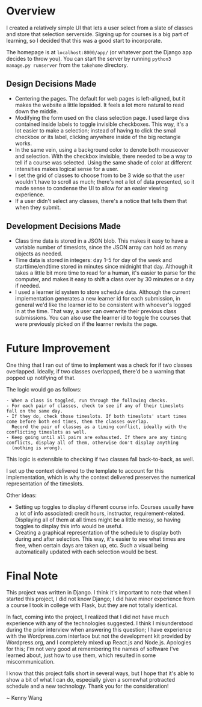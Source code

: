# Overview
I created a relatively simple UI that lets a user select from a slate of classes and store that selection serverside. Signing up for courses is a big part of learning, so I decided that this was a good start to incorporate.

The homepage is at `localhost:8000/app/` (or whatever port the Django app decides to throw you). You can start the server by running `python3 manage.py runserver` from the `takehome` directory.

## Design Decisions Made

- Centering the pages. The default for web pages is left-aligned, but it makes the website a little lopsided. It feels a lot more natural to read down the middle.
- Modifying the form used on the class selection page. I used large divs contained inside labels to toggle invisible checkboxes. This way, it's a lot easier to make a selection; instead of having to click the small checkbox or its label, clicking anywhere inside of the big rectangle works.
 - In the same vein, using a background color to denote both mouseover and selection. With the checkbox invisible, there needed to be a way to tell if a course was selected. Using the same shade of color at different intensities makes logical sense for a user.
- I set the grid of classes to choose from to be 3 wide so that the user wouldn't have to scroll as much; there's not a lot of data presented, so it made sense to condense the UI to allow for an easier viewing experience.
- If a user didn't select any classes, there's a notice that tells them that when they submit.

## Development Decisions Made

- Class time data is stored in a JSON blob. This makes it easy to have a variable number of timeslots, since the JSON array can hold as many objects as needed.
- Time data is stored in integers: day 1-5 for day of the week and starttime/endtime stored in minutes since midnight that day. Although it takes a little bit more time to read for a human, it's easier to parse for the computer, and makes it easy to shift a class over by 30 minutes or a day if needed.
- I used a learner id system to store schedule data. Although the current implementation generates a new learner id for each submission, in general we'd like the learner id to be consistent with whoever's logged in at the time. That way, a user can overwrite their previous class submissions. You can also use the learner id to toggle the courses that were previously picked on if the learner revisits the page.

# Future Improvement
One thing that I ran out of time to implement was a check for if two classes overlapped. Ideally, if two classes overlapped, there'd be a warning that popped up notifying of that.

The logic would go as follows:
````
- When a class is toggled, run through the following checks.
- For each pair of classes, check to see if any of their timeslots fall on the same day.
- If they do, check those timeslots. If both timeslots' start times come before both end times, then the classes overlap.
  Record the pair of classes as a timing conflict, ideally with the conflicting timeslots as well.
- Keep going until all pairs are exhausted. If there are any timing conflicts, display all of them, otherwise don't display anything
  (nothing is wrong).
````

This logic is extensible to checking if two classes fall back-to-back, as well.

I set up the context delivered to the template to account for this implementation, which is why the context delivered preserves the numerical representation of the timeslots.

Other ideas:

- Setting up toggles to display different course info. Courses usually have a lot of info associated: credit hours, instructor, requirement-related. Displaying all of them at all times might be a little messy, so having toggles to display this info would be useful.
- Creating a graphical representation of the schedule to display both during and after selection. This way, it's easier to see what times are free, when certain days are taken up, etc. Such a visual being automatically updated with each selection would be best.

# Final Note
This project was written in Django. I think it's important to note that when I started this project, I did not know Django; I did have minor experience from a course I took in college with Flask, but they are not totally identical.

In fact, coming into the project, I realized that I did not have much experience with any of the technologies suggested. I think I misunderstood during the prior interview when answering this question; I have experience with the Wordpress.com interface but not the development kit provided by Wordpress.org, and I completely mixed up React.js and Node.js. Apologies for this; I'm not very good at remembering the names of software I've learned about, just how to use them, which resulted in some miscommunication.

I know that this project falls short in several ways, but I hope that it's able to show a bit of what I can do, especially given a somewhat protracted schedule and a new technology. Thank you for the consideration!

~ Kenny Wang